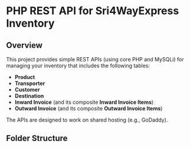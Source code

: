 # PHP REST API for Sri4WayExpress Inventory

## Overview
This project provides simple REST APIs (using core PHP and MySQLi) for managing your inventory that includes the following tables:
- **Product**
- **Transporter**
- **Customer**
- **Destination**
- **Inward Invoice** (and its composite **Inward Invoice Items**)
- **Outward Invoice** (and its composite **Outward Invoice Items**)

The APIs are designed to work on shared hosting (e.g., GoDaddy).

## Folder Structure
